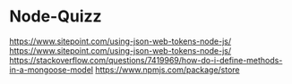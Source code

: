 # Node-Quizz
https://www.sitepoint.com/using-json-web-tokens-node-js/
https://www.sitepoint.com/using-json-web-tokens-node-js/
https://stackoverflow.com/questions/7419969/how-do-i-define-methods-in-a-mongoose-model
https://www.npmjs.com/package/store
